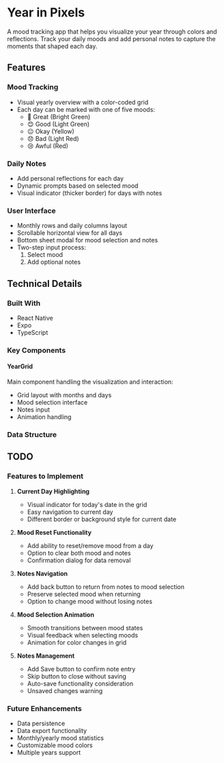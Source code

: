 # Year in Pixels

A mood tracking app that helps you visualize your year through colors and reflections. Track your daily moods and add personal notes to capture the moments that shaped each day.

## Features

### Mood Tracking
- Visual yearly overview with a color-coded grid
- Each day can be marked with one of five moods:
  - 🤩 Great (Bright Green)
  - 😊 Good (Light Green)
  - 😐 Okay (Yellow)
  - 😞 Bad (Light Red)
  - 😢 Awful (Red)

### Daily Notes
- Add personal reflections for each day
- Dynamic prompts based on selected mood
- Visual indicator (thicker border) for days with notes

### User Interface
- Monthly rows and daily columns layout
- Scrollable horizontal view for all days
- Bottom sheet modal for mood selection and notes
- Two-step input process:
  1. Select mood
  2. Add optional notes

## Technical Details

### Built With
- React Native
- Expo
- TypeScript

### Key Components

#### YearGrid
Main component handling the visualization and interaction:
- Grid layout with months and days
- Mood selection interface
- Notes input
- Animation handling

### Data Structure

## TODO

### Features to Implement
1. **Current Day Highlighting**
   - Visual indicator for today's date in the grid
   - Easy navigation to current day
   - Different border or background style for current date

2. **Mood Reset Functionality**
   - Add ability to reset/remove mood from a day
   - Option to clear both mood and notes
   - Confirmation dialog for data removal

3. **Notes Navigation**
   - Add back button to return from notes to mood selection
   - Preserve selected mood when returning
   - Option to change mood without losing notes

4. **Mood Selection Animation**
   - Smooth transitions between mood states
   - Visual feedback when selecting moods
   - Animation for color changes in grid

5. **Notes Management**
   - Add Save button to confirm note entry
   - Skip button to close without saving
   - Auto-save functionality consideration
   - Unsaved changes warning

### Future Enhancements
- Data persistence
- Data export functionality
- Monthly/yearly mood statistics
- Customizable mood colors
- Multiple years support

